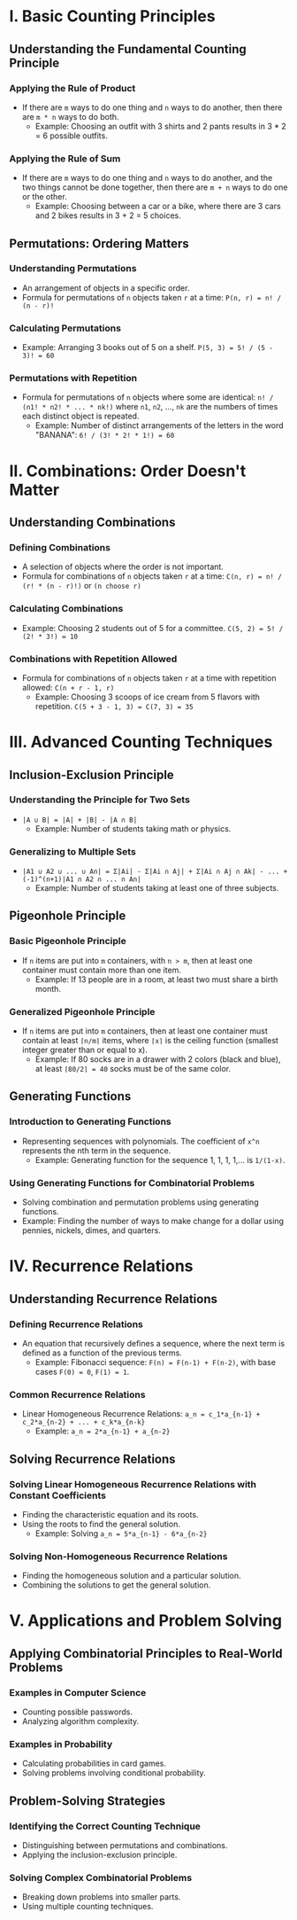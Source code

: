 # I. Basic Counting Principles

## Understanding the Fundamental Counting Principle

### Applying the Rule of Product

*   If there are `m` ways to do one thing and `n` ways to do another, then there are `m * n` ways to do both.
    *   Example: Choosing an outfit with 3 shirts and 2 pants results in 3 * 2 = 6 possible outfits.

### Applying the Rule of Sum

*   If there are `m` ways to do one thing and `n` ways to do another, and the two things cannot be done together, then there are `m + n` ways to do one or the other.
    *   Example: Choosing between a car or a bike, where there are 3 cars and 2 bikes results in 3 + 2 = 5 choices.

## Permutations: Ordering Matters

### Understanding Permutations

*   An arrangement of objects in a specific order.
*   Formula for permutations of `n` objects taken `r` at a time: `P(n, r) = n! / (n - r)!`

### Calculating Permutations

*   Example: Arranging 3 books out of 5 on a shelf. `P(5, 3) = 5! / (5 - 3)! = 60`

### Permutations with Repetition

*   Formula for permutations of `n` objects where some are identical: `n! / (n1! * n2! * ... * nk!)` where `n1`, `n2`, ..., `nk` are the numbers of times each distinct object is repeated.
    *   Example: Number of distinct arrangements of the letters in the word "BANANA": `6! / (3! * 2! * 1!) = 60`

# II. Combinations: Order Doesn't Matter

## Understanding Combinations

### Defining Combinations

*   A selection of objects where the order is not important.
*   Formula for combinations of `n` objects taken `r` at a time: `C(n, r) = n! / (r! * (n - r)!)` or `(n choose r)`

### Calculating Combinations

*   Example: Choosing 2 students out of 5 for a committee. `C(5, 2) = 5! / (2! * 3!) = 10`

### Combinations with Repetition Allowed

*   Formula for combinations of `n` objects taken `r` at a time with repetition allowed:  `C(n + r - 1, r)`
    *   Example: Choosing 3 scoops of ice cream from 5 flavors with repetition. `C(5 + 3 - 1, 3) = C(7, 3) = 35`

# III. Advanced Counting Techniques

## Inclusion-Exclusion Principle

### Understanding the Principle for Two Sets

*   `|A ∪ B| = |A| + |B| - |A ∩ B|`
    *   Example: Number of students taking math or physics.

### Generalizing to Multiple Sets

*   `|A1 ∪ A2 ∪ ... ∪ An| = Σ|Ai| - Σ|Ai ∩ Aj| + Σ|Ai ∩ Aj ∩ Ak| - ... + (-1)^(n+1)|A1 ∩ A2 ∩ ... ∩ An|`
    *   Example: Number of students taking at least one of three subjects.

## Pigeonhole Principle

### Basic Pigeonhole Principle

*   If `n` items are put into `m` containers, with `n > m`, then at least one container must contain more than one item.
    *   Example: If 13 people are in a room, at least two must share a birth month.

### Generalized Pigeonhole Principle

*   If `n` items are put into `m` containers, then at least one container must contain at least `⌈n/m⌉` items, where `⌈x⌉` is the ceiling function (smallest integer greater than or equal to x).
    *   Example: If 80 socks are in a drawer with 2 colors (black and blue), at least `⌈80/2⌉ = 40` socks must be of the same color.

## Generating Functions

### Introduction to Generating Functions

*   Representing sequences with polynomials. The coefficient of `x^n` represents the nth term in the sequence.
    *   Example: Generating function for the sequence 1, 1, 1, 1,... is `1/(1-x)`.

### Using Generating Functions for Combinatorial Problems

*   Solving combination and permutation problems using generating functions.
*   Example: Finding the number of ways to make change for a dollar using pennies, nickels, dimes, and quarters.

# IV. Recurrence Relations

## Understanding Recurrence Relations

### Defining Recurrence Relations

*   An equation that recursively defines a sequence, where the next term is defined as a function of the previous terms.
    *   Example: Fibonacci sequence: `F(n) = F(n-1) + F(n-2)`, with base cases `F(0) = 0`, `F(1) = 1`.

### Common Recurrence Relations

*   Linear Homogeneous Recurrence Relations: `a_n = c_1*a_{n-1} + c_2*a_{n-2} + ... + c_k*a_{n-k}`
    *   Example: `a_n = 2*a_{n-1} + a_{n-2}`

## Solving Recurrence Relations

### Solving Linear Homogeneous Recurrence Relations with Constant Coefficients

*   Finding the characteristic equation and its roots.
*   Using the roots to find the general solution.
    *   Example: Solving `a_n = 5*a_{n-1} - 6*a_{n-2}`

### Solving Non-Homogeneous Recurrence Relations

*   Finding the homogeneous solution and a particular solution.
*   Combining the solutions to get the general solution.

# V. Applications and Problem Solving

## Applying Combinatorial Principles to Real-World Problems

### Examples in Computer Science

*   Counting possible passwords.
*   Analyzing algorithm complexity.

### Examples in Probability

*   Calculating probabilities in card games.
*   Solving problems involving conditional probability.

## Problem-Solving Strategies

### Identifying the Correct Counting Technique

*   Distinguishing between permutations and combinations.
*   Applying the inclusion-exclusion principle.

### Solving Complex Combinatorial Problems

*   Breaking down problems into smaller parts.
*   Using multiple counting techniques.
